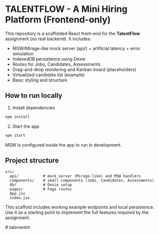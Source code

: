 # TALENTFLOW - A Mini Hiring Platform (Frontend-only)

This repository is a scaffolded React front-end for the **TalentFlow** assignment (no real backend).
It includes:
- MSW/Mirage-like mock server (api/) + artificial latency + error simulation
- IndexedDB persistence using Dexie
- Routes for Jobs, Candidates, Assessments
- Drag-and-drop reordering and Kanban board (placeholders)
- Virtualized candidate list (example)
- Basic styling and structure

## How to run locally

1. Install dependencies
```bash
npm install
```

2. Start the app
```bash
npm start
```

MSW is configured inside the app to run in development.

## Project structure
```
src/
  api/           # mock server (Mirage-like) and MSW handlers
  components/    # small components (Jobs, Candidates, Assessments)
  db/            # Dexie setup
  pages/         # Page routes
  App.jsx
  index.jsx
```

This scaffold includes working example endpoints and local persistence. Use it as a starting point to implement the full features required by the assignment.

#   t a l e n e n t n t  
 